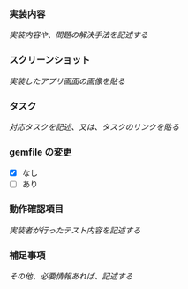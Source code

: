 ### 実装内容

_実装内容や、問題の解決手法を記述する_

### スクリーンショット

_実装したアプリ画面の画像を貼る_

### タスク

_対応タスクを記述、又は、タスクのリンクを貼る_

### gemfile の変更

- [x] なし
- [ ] あり

### 動作確認項目

_実装者が行ったテスト内容を記述する_

### 補足事項

_その他、必要情報あれば、記述する_
